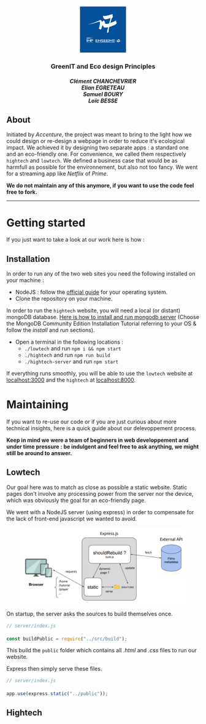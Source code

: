 <!-- PROJECT LOGO -->
<br />
<p align="center">
  <a href="https://github.com/cchanche/esp32iot">
    <img src="images/enseeiht.jpeg" alt="Logo" width="120" height="120">
  </a>

  <h3 align="center">GreenIT and Eco design Principles</h3>
  <h5 align="center"><i>Clément CHANCHEVRIER</br>Elian EGRETEAU</br>Samuel BOURY</br>Loïc BESSE</i></h4>
</p>

## About

Initiated by _Accenture_, the project was meant to bring to the light how we could design or re-design a webpage in order to reduce it's ecological impact. We achieved it by designing two separate apps : a standard one and an eco-friendly one. For convenience, we called them respectively `hightech` and `lowtech`. We defined a business case that would be as harmfull as possible for the environnement, but also not too fancy. We went for a streaming app like _Netflix_ of _Prime_.

**We do not maintain any of this anymore, if you want to use the code feel free to fork.**

---

# Getting started

If you just want to take a look at our work here is how :

## Installation

In order to run any of the two web sites you need the following installed on your machine :

- NodeJS : follow the [official guide](https://nodejs.org/en/) for your operating system.
- Clone the repository on your machine.

In order to run the `hightech` website, you will need a local (or distant) mongoDB database. [Here is how to install and run mongodb server](https://docs.mongodb.com/manual/installation/) (Choose the MongoDB Community Edition Installation Tutorial referring to your OS & follow the _install_ and _run_ sections).

- Open a terminal in the following locations :
  - `./lowtech` and run `npm i && npm start`
  - `./hightech` and run `npm run build`
  - `./hightech-server` and run `npm start`

If everything runs smoothly, you will be able to use the `lowtech` website at [localhost:3000](localhost:3000) and the `hightech` at [localhost:8000](localhost:8000).

# Maintaining

If you want to re-use our code or if you are just curious about more technical insights, here is a quick guide about our delevoppement process.

**Keep in mind we were a team of beginners in web developpement and under time pressure : be indulgent and feel free to ask anything, we might still be around to answer.**

## Lowtech

Our goal here was to match as close as possible a static website. Static pages don't involve any processing power from the server nor the device, which was obviously the goal for an eco-friendly page.

We went with a NodeJS server (using express) in order to compensate for the lack of front-end javascript we wanted to avoid.

<p align="center">
    <img src="images/lowtech-server.png" alt="Logo" height="200">
</p>

On startup, the server asks the sources to build themselves once.

```javascript
// server/index.js

const buildPublic = require("../src/build");
```

This build the `public` folder which contains all _.html_ and _.css_ files to run our website.

Express then simply serve these files.

```javascript
// server/index.js

app.use(express.static("../public"));
```

## Hightech
